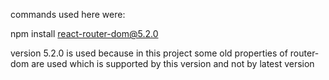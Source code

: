 commands used here were:

npm install react-router-dom@5.2.0

version 5.2.0 is used because in this project some old properties of router-dom are used which is supported by this version and not by latest version
